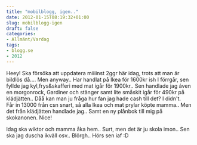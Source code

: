 ```yaml
---
title: "mobilblogg, igen.."
date: 2012-01-15T08:19:32+01:00
slug: mobilblogg-igen
draft: false
categories:
- Allmänt/Vardag
tags:
- blogg.se
- 2012
---
```

Heey! Ska försöka att uppdatera miiiinst 2ggr här idag, trots att man är bildlös då.... Men anyway.. Har handlat på Ikea för 1600kr ish I förrgår, sen fyllde jag kyl,frys&skafferi med mat igår för 1900kr.. Sen handlade jag áven en morgonrock, Gardiner och stänger samt lite småskit igår för 490kr på klädjätten.. Dåå kan man ju fråga hur fan jag hade cash till det? I didn't. Får in 13000 från csn snart, så alla Ikea och mat prylar köpte mamma.. Men det från klädjätten handlade jag.. Samt en ny plånbok till mig på skokanonen. Nice!  
  
Idag ska wiktor och mamma åka hem.. Surt, men det är ju skola imon.. Sen ska jag duscha ikväll osv.. Blörgh.. Hörs sen iaf :D